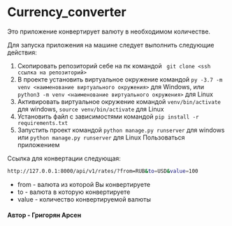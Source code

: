 # Currency_converter
Это приложение конвертирует валюту в необходимом количестве.

Для запуска приложения на машине следует выполнить следующие действия:

1. Скопировать репозиторий себе на пк командой ``` git clone <ssh ссылка на репозиторий>```
2. В проекте установить виртуальное окружение командой ```py -3.7 -m venv <наименование виртуального окружения>``` для Windows, или ```python3 -m venv <наименование виртуального окружения>``` для Linux
4. Активировать виртуальное окружение командой ```venv/bin/activate``` для windows, ```source venv/bin/activate``` для Linux
5. Установить файл с зависимостями командой ```pip install -r requirements.txt```
6. Запустить проект командой ```python manage.py runserver``` для windows или ```python manage.py runserver``` для Linux
Пользоваться приложением

Ссылка для конвертации следующая:
```sh
http://127.0.0.1:8000/api/v1/rates/?from=RUB&to=USD&value=100
```
- from - валюта из которой Вы конвертируете
- to - валюта в которую конвертируете
- value - количество конвертируемой валюты


#### Автор - Григорян Арсен

